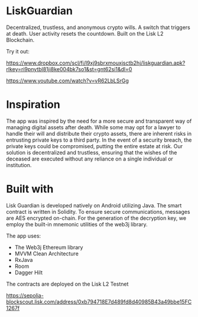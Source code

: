 # LiskGuardian
Decentralized, trustless, and anonymous crypto wills. A switch that triggers at death. User activity resets the countdown. 
Built on the Lisk L2 Blockchain.

Try it out:

https://www.dropbox.com/scl/fi/l9xj9sbrxmouxjsctb2hj/liskguardian.apk?rlkey=ri9pnytbl81ji8ke004bk7so1&st=gnt62si1&dl=0

https://www.youtube.com/watch?v=vR62LbLSrGg

# Inspiration
The app was inspired by the need for a more secure and transparent way of managing digital assets after death. While some may opt for a lawyer to handle their will and distribute their crypto assets, there are inherent risks in entrusting private keys to a third party. In the event of a security breach, the private keys could be compromised,
putting the entire estate at risk. Our solution is decentralized and trustless, ensuring that the wishes of the deceased are executed without any reliance on a single individual or institution.

# Built with

Lisk Guardian is developed natively on Android utilizing Java. The smart contract is written in Solidity. To ensure secure communications, messages are AES encrypted on-chain. For the generation of the decryption key, we employ the built-in mnemonic utilities of the web3j library.

The app uses:

- The Web3j Ethereum library
- MVVM Clean Architecture 
- RxJava
- Room
- Dagger Hilt

The contracts are deployed on the Lisk L2 Testnet

https://sepolia-blockscout.lisk.com/address/0xb794718E7d489fd8d40985B43a49bbe15FC1267f
